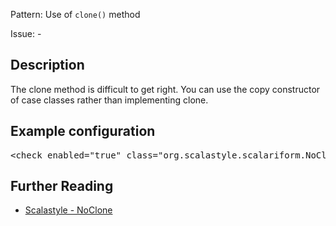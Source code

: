 Pattern: Use of `clone()` method

Issue: -

## Description

The clone method is difficult to get right. You can use the copy constructor of case classes rather than implementing clone.

## Example configuration
<pre>&lt;check enabled=&quot;true&quot; class=&quot;org.scalastyle.scalariform.NoCloneChecker&quot; level=&quot;warning&quot;/&gt;</pre>
<a name="org_scalastyle_scalariform_NoFinalizeChecker" />

## Further Reading

* [Scalastyle - NoClone](http://www.scalastyle.org/rules-1.0.0.html#org_scalastyle_scalariform_NoCloneChecker)